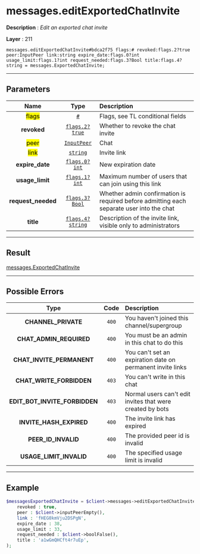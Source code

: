 # messages.editExportedChatInvite

**Description** : *Edit an exported chat invite*

**Layer** : 211

```tl
messages.editExportedChatInvite#bdca2f75 flags:# revoked:flags.2?true peer:InputPeer link:string expire_date:flags.0?int usage_limit:flags.1?int request_needed:flags.3?Bool title:flags.4?string = messages.ExportedChatInvite;
```

---

## Parameters

| Name | Type | Description |
| :---: | :---: | :--- |
| <mark>flags</mark> | [`#`](type/#) | Flags, see TL conditional fields |
| **revoked** | [`flags.2?true`](type/true) | Whether to revoke the chat invite |
| <mark>peer</mark> | [`InputPeer`](type/InputPeer) | Chat |
| <mark>link</mark> | [`string`](type/string) | Invite link |
| **expire_date** | [`flags.0?int`](type/int) | New expiration date |
| **usage_limit** | [`flags.1?int`](type/int) | Maximum number of users that can join using this link |
| **request_needed** | [`flags.3?Bool`](type/Bool) | Whether admin confirmation is required before admitting each separate user into the chat |
| **title** | [`flags.4?string`](type/string) | Description of the invite link, visible only to administrators |

---

## Result

[messages.ExportedChatInvite](type/messages.ExportedChatInvite)

---

## Possible Errors

| Type | Code | Description |
| :---: | :---: | :--- |
| **CHANNEL_PRIVATE** | `400` | You haven't joined this channel/supergroup |
| **CHAT_ADMIN_REQUIRED** | `400` | You must be an admin in this chat to do this |
| **CHAT_INVITE_PERMANENT** | `400` | You can't set an expiration date on permanent invite links |
| **CHAT_WRITE_FORBIDDEN** | `403` | You can't write in this chat |
| **EDIT_BOT_INVITE_FORBIDDEN** | `403` | Normal users can't edit invites that were created by bots |
| **INVITE_HASH_EXPIRED** | `400` | The invite link has expired |
| **PEER_ID_INVALID** | `400` | The provided peer id is invalid |
| **USAGE_LIMIT_INVALID** | `400` | The specified usage limit is invalid |

---

## Example

```php
$messagesExportedChatInvite = $client->messages->editExportedChatInvite(
	revoked : true,
	peer : $client->inputPeerEmpty(),
	link : 'fHEG0kmVju2DSPgN',
	expire_date : 38,
	usage_limit : 33,
	request_needed : $client->boolFalse(),
	title : 'a1wGmQHCft4r7uEp',
);
```